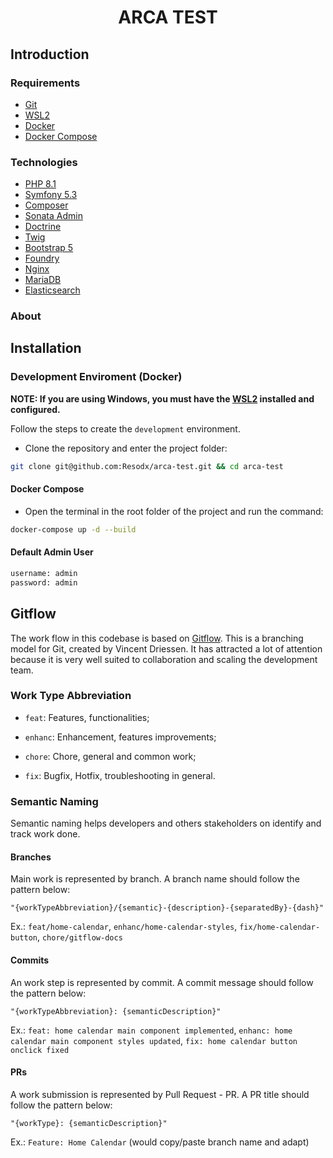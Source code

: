 <h1  align="center">ARCA TEST</h1>

## Introduction
### Requirements
- [Git](https://git-scm.com/)
- [WSL2](https://docs.microsoft.com/en-us/windows/wsl/install-win10)
- [Docker](https://www.docker.com/)
- [Docker Compose](https://docs.docker.com/compose/)
### Technologies
- [PHP 8.1](https://www.php.net/releases/8.1/en.php)
- [Symfony 5.3](https://symfony.com/doc/current/index.html)
- [Composer](https://getcomposer.org/)
- [Sonata Admin](https://sonata-project.org/)
- [Doctrine](https://www.doctrine-project.org/)
- [Twig](https://twig.symfony.com/)
- [Bootstrap 5](https://getbootstrap.com/)
- [Foundry](https://github.com/zenstruck/foundry)
- [Nginx](https://www.nginx.com/)
- [MariaDB](https://mariadb.org/)
- [Elasticsearch](https://www.elastic.co/pt/elasticsearch/)
### About


## Installation

### Development Enviroment (Docker)

**NOTE: If you are using Windows, you must have the [WSL2](https://docs.microsoft.com/en-us/windows/wsl/install-win10) installed and configured.**

Follow the steps to create the ``development`` environment.

- Clone the repository and enter the project folder:
```sh
git clone git@github.com:Resodx/arca-test.git && cd arca-test
```

#### Docker Compose
- Open the terminal in the root folder of the project and run the command:
```sh
docker-compose up -d --build
```

#### Default Admin User
```sh
username: admin
password: admin
```

## Gitflow

  

The work flow in this codebase is based on [Gitflow](https://datasift.github.io/gitflow/IntroducingGitFlow.html). This is a branching model for Git, created by Vincent Driessen. It has attracted a lot of attention because it is very well suited to collaboration and scaling the development team.

  

### Work Type Abbreviation

-  `feat`: Features, functionalities;

-  `enhanc`: Enhancement, features improvements;

-  `chore`: Chore, general and common work;

-  `fix`: Bugfix, Hotfix, troubleshooting in general.

  

### Semantic Naming

Semantic naming helps developers and others stakeholders on identify and track work done.

  

#### Branches

Main work is represented by branch. A branch name should follow the pattern below:

  

`"{workTypeAbbreviation}/{semantic}-{description}-{separatedBy}-{dash}"`

  

Ex.: `feat/home-calendar`, `enhanc/home-calendar-styles`, `fix/home-calendar-button`, `chore/gitflow-docs`

  

#### Commits

An work step is represented by commit. A commit message should follow the pattern below:

  

`"{workTypeAbbreviation}: {semanticDescription}"`

  

Ex.: `feat: home calendar main component implemented`, `enhanc: home calendar main component styles updated`, `fix: home calendar button onclick fixed`

  

#### PRs

A work submission is represented by Pull Request - PR. A PR title should follow the pattern below:

  

`"{workType}: {semanticDescription}"`

  

Ex.: `Feature: Home Calendar` (would copy/paste branch name and adapt)
